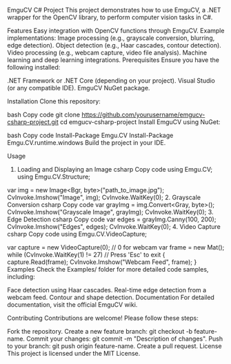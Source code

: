 EmguCV C# Project
This project demonstrates how to use EmguCV, a .NET wrapper for the OpenCV library, to perform computer vision tasks in C#.

Features
Easy integration with OpenCV functions through EmguCV.
Example implementations:
Image processing (e.g., grayscale conversion, blurring, edge detection).
Object detection (e.g., Haar cascades, contour detection).
Video processing (e.g., webcam capture, video file analysis).
Machine learning and deep learning integrations.
Prerequisites
Ensure you have the following installed:

.NET Framework or .NET Core (depending on your project).
Visual Studio (or any compatible IDE).
EmguCV NuGet package.

Installation
Clone this repository:

bash
Copy code
git clone https://github.com/yourusername/emgucv-csharp-project.git
cd emgucv-csharp-project
Install EmguCV using NuGet:

bash
Copy code
Install-Package Emgu.CV
Install-Package Emgu.CV.runtime.windows
Build the project in your IDE.

Usage
1. Loading and Displaying an Image
csharp
Copy code
using Emgu.CV;
using Emgu.CV.Structure;

var img = new Image<Bgr, byte>("path_to_image.jpg");
CvInvoke.Imshow("Image", img);
CvInvoke.WaitKey(0);
2. Grayscale Conversion
csharp
Copy code
var grayImg = img.Convert<Gray, byte>();
CvInvoke.Imshow("Grayscale Image", grayImg);
CvInvoke.WaitKey(0);
3. Edge Detection
csharp
Copy code
var edges = grayImg.Canny(100, 200);
CvInvoke.Imshow("Edges", edges);
CvInvoke.WaitKey(0);
4. Video Capture
csharp
Copy code
using Emgu.CV.VideoCapture;

var capture = new VideoCapture(0); // 0 for webcam
var frame = new Mat();
while (CvInvoke.WaitKey(1) != 27) // Press 'Esc' to exit
{
    capture.Read(frame);
    CvInvoke.Imshow("Webcam Feed", frame);
}
Examples
Check the Examples/ folder for more detailed code samples, including:

Face detection using Haar cascades.
Real-time edge detection from a webcam feed.
Contour and shape detection.
Documentation
For detailed documentation, visit the official EmguCV wiki.

Contributing
Contributions are welcome! Please follow these steps:

Fork the repository.
Create a new feature branch: git checkout -b feature-name.
Commit your changes: git commit -m "Description of changes".
Push to your branch: git push origin feature-name.
Create a pull request.
License
This project is licensed under the MIT License.

